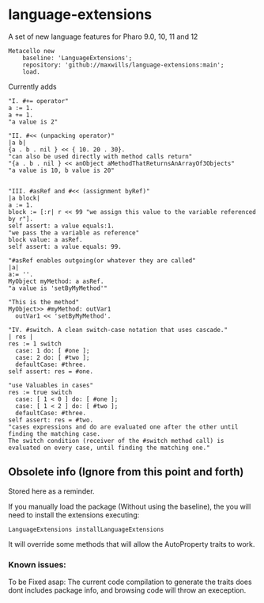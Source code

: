 # language-extensions
A set of new language features for Pharo 9.0, 10, 11 and 12

```Smalltalk
Metacello new
    baseline: 'LanguageExtensions';
    repository: 'github://maxwills/language-extensions:main';
    load.
```

Currently adds

```Smalltalk
"I. #+= operator"
a := 1.
a += 1.
"a value is 2"

"II. #<< (unpacking operator)"
|a b|
{a . b . nil } << { 10. 20 . 30}.
"can also be used directly with method calls return"
"{a . b . nil } << anObject aMethodThatReturnsAnArrayOf3Objects"
"a value is 10, b value is 20"


"III. #asRef and #<< (assignment byRef)"
|a block|
a := 1.
block := [:r| r << 99 "we assign this value to the variable referenced by r"].
self assert: a value equals:1.
"we pass the a variable as reference"
block value: a asRef.
self assert: a value equals: 99.

"#asRef enables outgoing(or whatever they are called"
|a|
a:= ''.
MyObject myMethod: a asRef.
"a value is 'setByMyMethod'"

"This is the method"
MyObject>> #myMethod: outVar1
  outVar1 << 'setByMyMethod'.
  
"IV. #switch. A clean switch-case notation that uses cascade."
| res |
res := 1 switch
  case: 1 do: [ #one ];
  case: 2 do: [ #two ];
  defaultCase: #three.
self assert: res = #one.

"use Valuables in cases"
res := true switch
  case: [ 1 < 0 ] do: [ #one ];
  case: [ 1 < 2 ] do: [ #two ];
  defaultCase: #three.
self assert: res = #two.
"cases expressions and do are evaluated one after the other until finding the matching case.
The switch condition (receiver of the #switch method call) is evaluated on every case, until finding the matching one."
```

## Obsolete info (Ignore from this point and forth)

Stored here as a reminder.

If you manually load the package (Without using the baseline), the you will need to install the extensions executing:

```Smalltalk
LanguageExtensions installLanguageExtensions
```

It will override some methods that will allow the AutoProperty traits to work.


### Known issues:

To be Fixed asap: The current code compilation to generate the traits does dont includes package info, and browsing code will throw an exeception.
